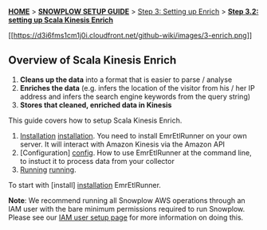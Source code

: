 <a name="top" />

[**HOME**](Home) > [**SNOWPLOW SETUP GUIDE**](Setting-up-Snowplow) > [Step 3: Setting up Enrich](Setting-up-enrich) > [**Step 3.2: setting up Scala Kinesis Enrich**](Setting-up-Scala-Kinesis-Enrich)

[[https://d3i6fms1cm1j0i.cloudfront.net/github-wiki/images/3-enrich.png]] 

## Overview of Scala Kinesis Enrich



1. **Cleans up the data** into a format that is easier to parse / analyse
2. **Enriches the data** (e.g. infers the location of the visitor from his / her IP address and infers the search engine keywords from the query string)
3. **Stores that cleaned, enriched data in Kinesis**

This guide covers how to setup Scala Kinesis Enrich.

1. [Installation] [installation]. You need to install EmrEtlRunner on your own server. It will interact with Amazon Kinesis via the Amazon API
2. [Configuration] [config]. How to use EmrEtlRunner at the command line, to instuct it to process data from your collector
3. [Running] [running].

To start with [install] [installation] EmrEtlRunner.

**Note**: We recommend running all Snowplow AWS operations through an IAM user with the bare minimum permissions required to run Snowplow. Please see our [IAM user setup page](IAM-setup) for more information on doing this.

[installation]: Installing-Scala-Kinesis-Enrich
[config]: Configuring-Scala-Kinesis-Enrich
[running]: Running-Scala-Kinesis-Enrich
